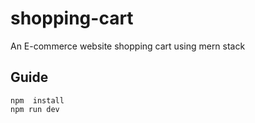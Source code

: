 # shopping-cart
An E-commerce website shopping cart using mern stack

## Guide
```
npm  install
npm run dev
```
